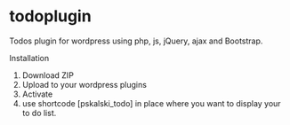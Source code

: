 # todoplugin
Todos plugin for wordpress using php, js, jQuery, ajax and Bootstrap.

Installation
1. Download ZIP
2. Upload to your wordpress plugins
3. Activate
4. use shortcode [pskalski_todo] in place where you want to display your to do list.
